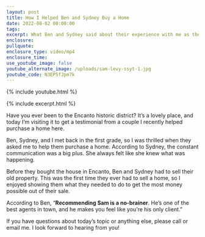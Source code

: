 ```yaml
---
layout: post
title: How I Helped Ben and Sydney Buy a Home
date: 2022-08-02 00:00:00
tags:
excerpt: What Ben and Sydney said about their experience with me as their agent.
enclosure:
pullquote:
enclosure_type: video/mp4
enclosure_time:
use_youtube_image: false
youtube_alternate_image: /uploads/sam-levy-ssyt-1.jpg
youtube_code: N3EP5fJpm7k
---
```

{% include youtube.html %}

{% include excerpt.html %}

Have you ever been to the Encanto historic district? It’s a lovely place, and today I’m visiting it to get a testimonial from a couple I recently helped purchase a home here.&nbsp;

Ben, Sydney, and I met back in the first grade, so I was thrilled when they asked me to help them purchase a home. According to Sydney, the constant communication was a big plus. She always felt like she knew what was happening.&nbsp;

Before they bought the house in Encanto, Ben and Sydney had to sell their old property. This was the first time they ever had to sell a home, so I enjoyed showing them what they needed to do to get the most money possible out of their sale.&nbsp;

According to Ben, “**Recommending Sam is a no-brainer**. He’s one of the best agents in town, and he makes you feel like you’re his only client.”

If you have questions about today’s topic or anything else, please call or email me. I look forward to hearing from you\!
